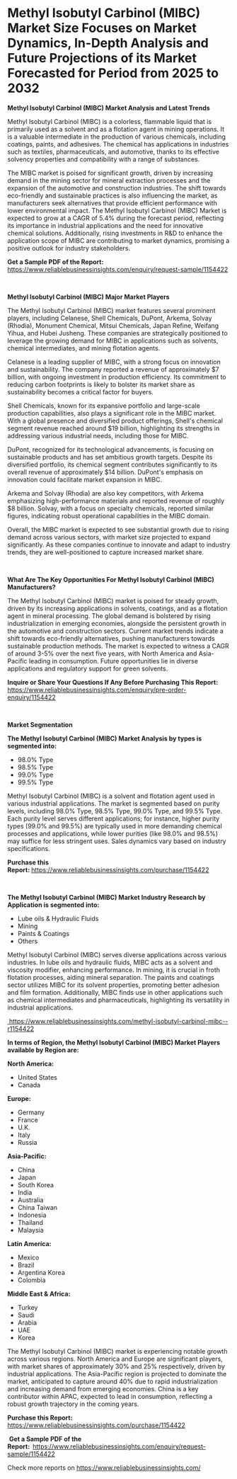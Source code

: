 <p><h1>Methyl Isobutyl Carbinol (MIBC) Market Size Focuses on Market Dynamics, In-Depth Analysis and Future Projections of its Market Forecasted for Period from 2025 to 2032</h1></p><p><strong>Methyl Isobutyl Carbinol (MIBC) Market Analysis and Latest Trends</strong></p>
<p><p>Methyl Isobutyl Carbinol (MIBC) is a colorless, flammable liquid that is primarily used as a solvent and as a flotation agent in mining operations. It is a valuable intermediate in the production of various chemicals, including coatings, paints, and adhesives. The chemical has applications in industries such as textiles, pharmaceuticals, and automotive, thanks to its effective solvency properties and compatibility with a range of substances.</p><p>The MIBC market is poised for significant growth, driven by increasing demand in the mining sector for mineral extraction processes and the expansion of the automotive and construction industries. The shift towards eco-friendly and sustainable practices is also influencing the market, as manufacturers seek alternatives that provide efficient performance with lower environmental impact. The Methyl Isobutyl Carbinol (MIBC) Market is expected to grow at a CAGR of 5.4% during the forecast period, reflecting its importance in industrial applications and the need for innovative chemical solutions. Additionally, rising investments in R&D to enhance the application scope of MIBC are contributing to market dynamics, promising a positive outlook for industry stakeholders.</p></p>
<p><strong>Get a Sample PDF of the Report:&nbsp;</strong> <a href="https://www.reliablebusinessinsights.com/enquiry/request-sample/1154422?utm_campaign=3385&utm_medium=2&utm_source=Github&utm_content=ia&utm_term=04042025&utm_id=methyl-isobutyl-carbinol-mibc">https://www.reliablebusinessinsights.com/enquiry/request-sample/1154422</a></p>
<p>&nbsp;</p>
<p><strong>Methyl Isobutyl Carbinol (MIBC) Major Market Players</strong></p>
<p><p>The Methyl Isobutyl Carbinol (MIBC) market features several prominent players, including Celanese, Shell Chemicals, DuPont, Arkema, Solvay (Rhodia), Monument Chemical, Mitsui Chemicals, Japan Refine, Weifang Yihua, and Hubei Jusheng. These companies are strategically positioned to leverage the growing demand for MIBC in applications such as solvents, chemical intermediates, and mining flotation agents.</p><p>Celanese is a leading supplier of MIBC, with a strong focus on innovation and sustainability. The company reported a revenue of approximately $7 billion, with ongoing investment in production efficiency. Its commitment to reducing carbon footprints is likely to bolster its market share as sustainability becomes a critical factor for buyers.</p><p>Shell Chemicals, known for its expansive portfolio and large-scale production capabilities, also plays a significant role in the MIBC market. With a global presence and diversified product offerings, Shell's chemical segment revenue reached around $19 billion, highlighting its strengths in addressing various industrial needs, including those for MIBC.</p><p>DuPont, recognized for its technological advancements, is focusing on sustainable products and has set ambitious growth targets. Despite its diversified portfolio, its chemical segment contributes significantly to its overall revenue of approximately $14 billion. DuPont's emphasis on innovation could facilitate market expansion in MIBC.</p><p>Arkema and Solvay (Rhodia) are also key competitors, with Arkema emphasizing high-performance materials and reported revenue of roughly $8 billion. Solvay, with a focus on specialty chemicals, reported similar figures, indicating robust operational capabilities in the MIBC domain.</p><p>Overall, the MIBC market is expected to see substantial growth due to rising demand across various sectors, with market size projected to expand significantly. As these companies continue to innovate and adapt to industry trends, they are well-positioned to capture increased market share.</p></p>
<p>&nbsp;</p>
<p><strong>What Are The Key Opportunities For Methyl Isobutyl Carbinol (MIBC) Manufacturers?</strong></p>
<p><p>The Methyl Isobutyl Carbinol (MIBC) market is poised for steady growth, driven by its increasing applications in solvents, coatings, and as a flotation agent in mineral processing. The global demand is bolstered by rising industrialization in emerging economies, alongside the persistent growth in the automotive and construction sectors. Current market trends indicate a shift towards eco-friendly alternatives, pushing manufacturers towards sustainable production methods. The market is expected to witness a CAGR of around 3-5% over the next five years, with North America and Asia-Pacific leading in consumption. Future opportunities lie in diverse applications and regulatory support for green solvents.</p></p>
<p><strong>Inquire or Share Your Questions If Any Before Purchasing This Report:</strong> <a href="https://www.reliablebusinessinsights.com/enquiry/pre-order-enquiry/1154422?utm_campaign=3385&utm_medium=2&utm_source=Github&utm_content=ia&utm_term=04042025&utm_id=methyl-isobutyl-carbinol-mibc">https://www.reliablebusinessinsights.com/enquiry/pre-order-enquiry/1154422</a></p>
<p>&nbsp;</p>
<p><strong>Market Segmentation</strong></p>
<p><strong>The Methyl Isobutyl Carbinol (MIBC) Market Analysis by types is segmented into:</strong></p>
<p><ul><li>98.0% Type</li><li>98.5% Type</li><li>99.0% Type</li><li>99.5% Type</li></ul></p>
<p><p>Methyl Isobutyl Carbinol (MIBC) is a solvent and flotation agent used in various industrial applications. The market is segmented based on purity levels, including 98.0% Type, 98.5% Type, 99.0% Type, and 99.5% Type. Each purity level serves different applications; for instance, higher purity types (99.0% and 99.5%) are typically used in more demanding chemical processes and applications, while lower purities (like 98.0% and 98.5%) may suffice for less stringent uses. Sales dynamics vary based on industry specifications.</p></p>
<p><strong>Purchase this Report:&nbsp;</strong><a href="https://www.reliablebusinessinsights.com/purchase/1154422?utm_campaign=3385&utm_medium=2&utm_source=Github&utm_content=ia&utm_term=04042025&utm_id=methyl-isobutyl-carbinol-mibc">https://www.reliablebusinessinsights.com/purchase/1154422</a></p>
<p>&nbsp;</p>
<p><strong>The Methyl Isobutyl Carbinol (MIBC) Market Industry Research by Application is segmented into:</strong></p>
<p><ul><li>Lube oils & Hydraulic Fluids</li><li>Mining</li><li>Paints & Coatings</li><li>Others</li></ul></p>
<p><p>Methyl Isobutyl Carbinol (MIBC) serves diverse applications across various industries. In lube oils and hydraulic fluids, MIBC acts as a solvent and viscosity modifier, enhancing performance. In mining, it is crucial in froth flotation processes, aiding mineral separation. The paints and coatings sector utilizes MIBC for its solvent properties, promoting better adhesion and film formation. Additionally, MIBC finds use in other applications such as chemical intermediates and pharmaceuticals, highlighting its versatility in industrial applications.</p></p>
<p><a href="https://www.reliablebusinessinsights.com/methyl-isobutyl-carbinol-mibc--r1154422?utm_campaign=3385&utm_medium=2&utm_source=Github&utm_content=ia&utm_term=04042025&utm_id=methyl-isobutyl-carbinol-mibc">&nbsp;https://www.reliablebusinessinsights.com/methyl-isobutyl-carbinol-mibc--r1154422</a></p>
<p><strong>In terms of Region, the Methyl Isobutyl Carbinol (MIBC) Market Players available by Region are:</strong></p>
<p>
    <p> <strong> North America: </strong>
        <ul>
            <li>United States</li>
            <li>Canada</li>
        </ul>
        </p> 
    <p> <strong> Europe: </strong>
        <ul>
            <li>Germany</li>
            <li>France</li>
            <li>U.K.</li>
            <li>Italy</li>
            <li>Russia</li>
        </ul>
        </p> 
    <p> <strong> Asia-Pacific: </strong>
        <ul>
            <li>China</li>
            <li>Japan</li>
            <li>South Korea</li>
            <li>India</li>
            <li>Australia</li>
            <li>China Taiwan</li>
            <li>Indonesia</li>
            <li>Thailand</li>
            <li>Malaysia</li>
        </ul>
        </p> 
    <p> <strong> Latin America: </strong>
        <ul>
            <li>Mexico</li>
            <li>Brazil</li>
            <li>Argentina Korea</li>
            <li>Colombia</li>
        </ul>
        </p> 
    <p> <strong> Middle East & Africa: </strong>
        <ul>
            <li>Turkey</li>
            <li>Saudi</li>
            <li>Arabia</li>
            <li>UAE</li>
            <li>Korea</li>
        </ul>
    </p>
    </p>
<p><p>The Methyl Isobutyl Carbinol (MIBC) market is experiencing notable growth across various regions. North America and Europe are significant players, with market shares of approximately 30% and 25% respectively, driven by industrial applications. The Asia-Pacific region is projected to dominate the market, anticipated to capture around 40% due to rapid industrialization and increasing demand from emerging economies. China is a key contributor within APAC, expected to lead in consumption, reflecting a robust growth trajectory in the coming years.</p></p>
<p><strong>Purchase this Report: </strong><a href="https://www.reliablebusinessinsights.com/purchase/1154422?utm_campaign=3385&utm_medium=2&utm_source=Github&utm_content=ia&utm_term=04042025&utm_id=methyl-isobutyl-carbinol-mibc">https://www.reliablebusinessinsights.com/purchase/1154422</a></p>
<p>&nbsp;<strong>Get a Sample PDF of the Report:&nbsp;&nbsp;</strong><a href="https://www.reliablebusinessinsights.com/enquiry/request-sample/1154422?utm_campaign=3385&utm_medium=2&utm_source=Github&utm_content=ia&utm_term=04042025&utm_id=methyl-isobutyl-carbinol-mibc">https://www.reliablebusinessinsights.com/enquiry/request-sample/1154422</a></p>
<p><strong></strong></p>
<p>Check more reports on <a href="https://www.reliablebusinessinsights.com/?utm_campaign=3385&utm_medium=2&utm_source=Github&utm_content=ia&utm_term=04042025&utm_id=methyl-isobutyl-carbinol-mibc">https://www.reliablebusinessinsights.com/</a></p>